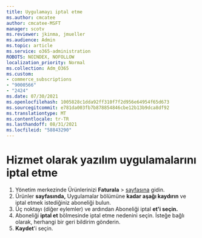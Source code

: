 ```yaml
---
title: Uygulamayı iptal etme
ms.author: cmcatee
author: cmcatee-MSFT
manager: scotv
ms.reviewer: jkinma, jmueller
ms.audience: Admin
ms.topic: article
ms.service: o365-administration
ROBOTS: NOINDEX, NOFOLLOW
localization_priority: Normal
ms.collection: Adm_O365
ms.custom:
- commerce_subscriptions
- "9000566"
- "2424"
ms.date: 07/30/2021
ms.openlocfilehash: 1005828c1dda92ff310f7f2d956e64954f65d673
ms.sourcegitcommit: e781da003fb7b878854846cbe12b13b9dca8df92
ms.translationtype: MT
ms.contentlocale: tr-TR
ms.lasthandoff: 08/31/2021
ms.locfileid: "58843290"
---
```

# <a name="how-to-cancel-software-as-a-service-apps"></a>Hizmet olarak yazılım uygulamalarını iptal etme

1. Yönetim merkezinde Ürünlerinizi **Faturala**  >  [sayfasına](https://go.microsoft.com/fwlink/p/?linkid=842054) gidin.
2. Ürünler **sayfasında,** Uygulamalar bölümüne **kadar aşağı kaydırın** ve iptal etmek istediğiniz aboneliği bulun. 
3. Üç noktayı (diğer eylemler) ve ardından Aboneliği iptal **et'i seçin.**
4. Aboneliği **iptal et** bölmesinde iptal etme nedenini seçin. İsteğe bağlı olarak, herhangi bir geri bildirim gönderin.
5. **Kaydet**'i seçin.